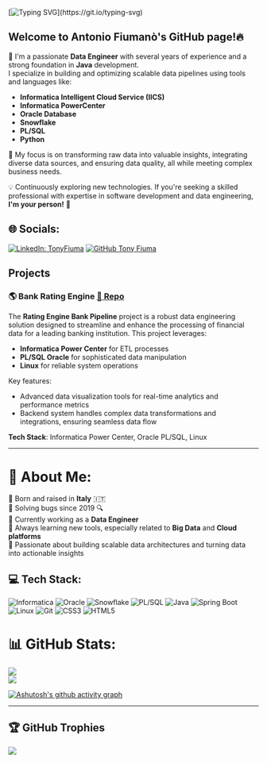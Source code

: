 [![Typing SVG](https://readme-typing-svg.herokuapp.com?font=Google+Sans&weight=500&size=32&pause=1000&color=81A1C1&background=2E343F00&vCenter=true&repeat=false&width=435&lines=%F0%9F%91%8B%F0%9F%8F%BB+Hi%2C+I'm+Antonio+Fiumanò!)](https://git.io/typing-svg)

## Welcome to Antonio Fiumanò's GitHub page!🔥

👋 I'm a passionate **Data Engineer** with several years of experience and a strong foundation in **Java** development.  
I specialize in building and optimizing scalable data pipelines using tools and languages like:

- **Informatica Intelligent Cloud Service (IICS)**
- **Informatica PowerCenter**
- **Oracle Database**
- **Snowflake**
- **PL/SQL**
- **Python**

🚀 My focus is on transforming raw data into valuable insights, integrating diverse data sources, and ensuring data quality, all while meeting complex business needs.

💡 Continuously exploring new technologies. If you're seeking a skilled professional with expertise in software development and data engineering, **I'm your person!** 🙌

## 🌐 Socials:
[![LinkedIn: TonyFiuma](https://img.shields.io/badge/-Antonio_Fiumanò-blue?style=flat-square&logo=Linkedin&logoColor=white&link=https://www.linkedin.com/in/antonio-fiumano-68aab419a/)](https://www.linkedin.com/in/antonio-fiumano-68aab419a/)
[![GitHub Tony Fiuma](https://img.shields.io/github/followers/TonyFiuma?label=follow&style=social)](https://github.com/TonyFiuma)

## Projects

### 🌎 Bank Rating Engine [📄 Repo](https://github.com/TonyFiuma/RatingEngineBank_DataEngineering)
The **Rating Engine Bank Pipeline** project is a robust data engineering solution designed to streamline and enhance the processing of financial data for a leading banking institution. This project leverages:

- **Informatica Power Center** for ETL processes
- **PL/SQL Oracle** for sophisticated data manipulation
- **Linux** for reliable system operations

Key features:

- Advanced data visualization tools for real-time analytics and performance metrics
- Backend system handles complex data transformations and integrations, ensuring seamless data flow

**Tech Stack**: Informatica Power Center, Oracle PL/SQL, Linux

---

# 💫 About Me:
🎂 Born and raised in **Italy** 🇮🇹  
🐛 Solving bugs since 2019 🔍  
💼 Currently working as a **Data Engineer**  
🌱 Always learning new tools, especially related to **Big Data** and **Cloud platforms**  
🎯 Passionate about building scalable data architectures and turning data into actionable insights

## 💻 Tech Stack:
![Informatica](https://img.shields.io/badge/Informatica-DD0031?style=for-the-badge&logo=Informatica&logoColor=white)
![Oracle](https://img.shields.io/badge/oracle-%23F00000.svg?style=for-the-badge&logo=oracle&logoColor=white)
![Snowflake](https://img.shields.io/badge/Snowflake-%2300C8FF.svg?style=for-the-badge&logo=Snowflake&logoColor=white)
![PL/SQL](https://img.shields.io/badge/PL%2FSQL-%23FF7300.svg?style=for-the-badge&logo=oracle&logoColor=white)
![Java](https://img.shields.io/badge/Java-ED8B00?style=for-the-badge&logo=java&logoColor=white)
![Spring Boot](https://img.shields.io/badge/Spring%20Boot-6DB33F?style=for-the-badge&logo=spring-boot&logoColor=white)
![Linux](https://img.shields.io/badge/Linux-FCC624?style=for-the-badge&logo=linux&logoColor=black)
![Git](https://img.shields.io/badge/Git-F05033?style=for-the-badge&logo=git&logoColor=white)
![CSS3](https://img.shields.io/badge/CSS3-%231572B6.svg?style=for-the-badge&logo=css3&logoColor=white)
![HTML5](https://img.shields.io/badge/HTML5-E34F26?style=for-the-badge&logo=html5&logoColor=white)

# 📊 GitHub Stats:
![](https://github-readme-stats.vercel.app/api?username=TonyFiuma&theme=nord&hide_border=true&include_all_commits=true&count_private=true)  
![](https://github-readme-streak-stats.herokuapp.com/?user=TonyFiuma&theme=nord&hide_border=true)  

[![Ashutosh's github activity graph](https://github-readme-activity-graph.vercel.app/graph?username=TonyFiuma&theme=github-compact)](https://github.com/ashutosh00710/github-readme-activity-graph)

---

## 🏆 GitHub Trophies
![](https://github-profile-trophy.vercel.app/?username=TonyFiuma&theme=nord&no-frame=true&no-bg=false&margin-w=4)
